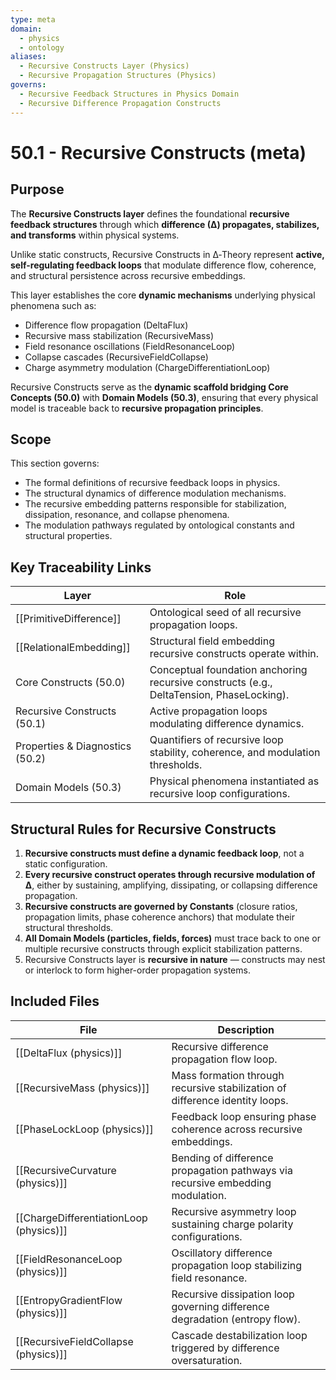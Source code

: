 ```yaml
---
type: meta
domain:
  - physics
  - ontology
aliases:
  - Recursive Constructs Layer (Physics)
  - Recursive Propagation Structures (Physics)
governs:
  - Recursive Feedback Structures in Physics Domain
  - Recursive Difference Propagation Constructs
---
```


# 50.1 - Recursive Constructs (meta)

## Purpose

The **Recursive Constructs layer** defines the foundational **recursive feedback structures** through which **difference (∆) propagates, stabilizes, and transforms** within physical systems.

Unlike static constructs, Recursive Constructs in ∆‑Theory represent **active, self-regulating feedback loops** that modulate difference flow, coherence, and structural persistence across recursive embeddings.

This layer establishes the core **dynamic mechanisms** underlying physical phenomena such as:
- Difference flow propagation (DeltaFlux)
- Recursive mass stabilization (RecursiveMass)
- Field resonance oscillations (FieldResonanceLoop)
- Collapse cascades (RecursiveFieldCollapse)
- Charge asymmetry modulation (ChargeDifferentiationLoop)

Recursive Constructs serve as the **dynamic scaffold bridging Core Concepts (50.0)** with **Domain Models (50.3)**, ensuring that every physical model is traceable back to **recursive propagation principles**.

## Scope

This section governs:
- The formal definitions of recursive feedback loops in physics.
- The structural dynamics of difference modulation mechanisms.
- The recursive embedding patterns responsible for stabilization, dissipation, resonance, and collapse phenomena.
- The modulation pathways regulated by ontological constants and structural properties.

## Key Traceability Links

|Layer|Role|
|---|---|
|[[PrimitiveDifference]]|Ontological seed of all recursive propagation loops.|
|[[RelationalEmbedding]]|Structural field embedding recursive constructs operate within.|
|Core Constructs (50.0)|Conceptual foundation anchoring recursive constructs (e.g., DeltaTension, PhaseLocking).|
|Recursive Constructs (50.1)|Active propagation loops modulating difference dynamics.|
|Properties & Diagnostics (50.2)|Quantifiers of recursive loop stability, coherence, and modulation thresholds.|
|Domain Models (50.3)|Physical phenomena instantiated as recursive loop configurations.|

## Structural Rules for Recursive Constructs

1. **Recursive constructs must define a dynamic feedback loop**, not a static configuration.
2. **Every recursive construct operates through recursive modulation of ∆**, either by sustaining, amplifying, dissipating, or collapsing difference propagation.
3. **Recursive constructs are governed by Constants** (closure ratios, propagation limits, phase coherence anchors) that modulate their structural thresholds.
4. **All Domain Models (particles, fields, forces)** must trace back to one or multiple recursive constructs through explicit stabilization patterns.
5. Recursive Constructs layer is **recursive in nature** — constructs may nest or interlock to form higher-order propagation systems.


## Included Files

|File|Description|
|---|---|
|[[DeltaFlux (physics)]]|Recursive difference propagation flow loop.|
|[[RecursiveMass (physics)]]|Mass formation through recursive stabilization of difference identity loops.|
|[[PhaseLockLoop (physics)]]|Feedback loop ensuring phase coherence across recursive embeddings.|
|[[RecursiveCurvature (physics)]]|Bending of difference propagation pathways via recursive embedding modulation.|
|[[ChargeDifferentiationLoop (physics)]]|Recursive asymmetry loop sustaining charge polarity configurations.|
|[[FieldResonanceLoop (physics)]]|Oscillatory difference propagation loop stabilizing field resonance.|
|[[EntropyGradientFlow (physics)]]|Recursive dissipation loop governing difference degradation (entropy flow).|
|[[RecursiveFieldCollapse (physics)]]|Cascade destabilization loop triggered by difference oversaturation.|
